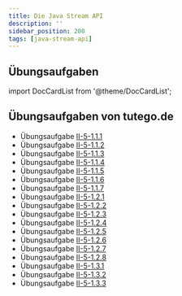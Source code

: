 ```yaml
---
title: Die Java Stream API
description: ''
sidebar_position: 200
tags: [java-stream-api]
---
```


## Übungsaufgaben
import DocCardList from '@theme/DocCardList';

<DocCardList />

## Übungsaufgaben von tutego.de
- Übungsaufgabe [II-5-1.1.1](https://tutego.de/javabuch/aufgaben/java.util.stream-api.html#_heldenepos_stream_api_kennenlernen)
- Übungsaufgabe [II-5-1.1.2](https://tutego.de/javabuch/aufgaben/java.util.stream-api.html#_den_geliebten_captain_aus_einer_liste_ermitteln)
- Übungsaufgabe [II-5-1.1.3](https://tutego.de/javabuch/aufgaben/java.util.stream-api.html#_bilder_einrahmen)
- Übungsaufgabe [II-5-1.1.4](https://tutego.de/javabuch/aufgaben/java.util.stream-api.html#_schau_und_sag)
- Übungsaufgabe [II-5-1.1.5](https://tutego.de/javabuch/aufgaben/java.util.stream-api.html#_doppelte_inseln_mit_metallen_der_seltenen_erden_entfernen)
- Übungsaufgabe [II-5-1.1.6](https://tutego.de/javabuch/aufgaben/java.util.stream-api.html#_wo_gibt_es_die_segel)
- Übungsaufgabe [II-5-1.1.7](https://tutego.de/javabuch/aufgaben/java.util.stream-api.html#_das_beliebteste_auto_kaufen)
- Übungsaufgabe [II-5-1.2.1](https://tutego.de/javabuch/aufgaben/java.util.stream-api.html#_nan_in_einem_array_erkennen)
- Übungsaufgabe [II-5-1.2.2](https://tutego.de/javabuch/aufgaben/java.util.stream-api.html#_jahrzehnte_erzeugen)
- Übungsaufgabe [II-5-1.2.3](https://tutego.de/javabuch/aufgaben/java.util.stream-api.html#_array_mit_konstantem_inhalt_%C3%BCber_stream_erzeugen)
- Übungsaufgabe [II-5-1.2.4](https://tutego.de/javabuch/aufgaben/java.util.stream-api.html#_pyramiden_zeichnen)
- Übungsaufgabe [II-5-1.2.5](https://tutego.de/javabuch/aufgaben/java.util.stream-api.html#_buchstabenh%C3%A4ufigkeit_eines_strings_ermitteln)
- Übungsaufgabe [II-5-1.2.6](https://tutego.de/javabuch/aufgaben/java.util.stream-api.html#_von_1_auf_0_von_10_auf_9)
- Übungsaufgabe [II-5-1.2.7](https://tutego.de/javabuch/aufgaben/java.util.stream-api.html#_zwei_int_arrays_zusammenf%C3%BChren)
- Übungsaufgabe [II-5-1.2.8](https://tutego.de/javabuch/aufgaben/java.util.stream-api.html#_gewinnkombinationen_ermitteln)
- Übungsaufgabe [II-5-1.3.1](https://tutego.de/javabuch/aufgaben/java.util.stream-api.html#_die_schnellsten_und_langsamsten_paddler)
- Übungsaufgabe [II-5-1.3.2](https://tutego.de/javabuch/aufgaben/java.util.stream-api.html#_median_berechnen)
- Übungsaufgabe [II-5-1.3.3](https://tutego.de/javabuch/aufgaben/java.util.stream-api.html#_temperaturstatistiken_berechnen_und_charts_zeichnen)
